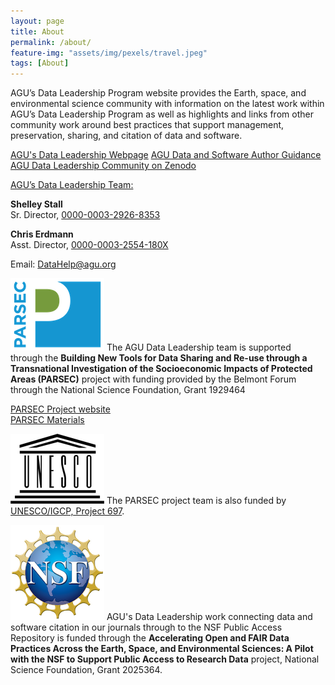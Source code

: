 ```yaml
---
layout: page
title: About
permalink: /about/
feature-img: "assets/img/pexels/travel.jpeg"
tags: [About]
---
```


AGU’s Data Leadership Program website provides the Earth, space, and environmental science community with information on the latest work within AGU’s Data Leadership Program as well as highlights and links from other community work around best practices that support management, preservation, sharing, and citation of data and software. 

[AGU's Data Leadership Webpage](https://www.agu.org/Learn-About-AGU/About-AGU/Data-Leadership) 
[AGU Data and Software Author Guidance](https://www.agu.org/Publish-with-AGU/Publish/Author-Resources/Data-and-Software-for-Authors)
[AGU Data Leadership Community on Zenodo](https://zenodo.org/communities/agu-data-leadership)

<u>AGU’s Data Leadership Team:</u>
  
**Shelley Stall**  
Sr. Director, [0000-0003-2926-8353](https://orcid.org/0000-0003-2926-8353)  
  
**Chris Erdmann**  
Asst. Director, [0000-0003-2554-180X](https://orcid.org/0000-0003-2554-180X)  
  
Email: [DataHelp@agu.org](mailto:DataHelp@agu.org) 
 

![PARSEC logo](/assets/img/about/parsec-logo-150pxWide.png "PARSEC logo") The AGU Data Leadership team is supported through the **Building New Tools for Data Sharing and Re-use through a Transnational Investigation of the Socioeconomic Impacts of Protected Areas (PARSEC)** project with funding provided by the Belmont Forum through the National Science Foundation, Grant 1929464   

[PARSEC Project website](http://parsecproject.org)  
[PARSEC Materials](https://zenodo.org/communities/parsec/)  

![UNESCO logo](/assets/img/about/808px-UNESCO_logo-150pxWide.png "UNESCO logo") The PARSEC project team is also funded by [UNESCO/IGCP, Project 697](http://www.unesco.org/new/en/natural-sciences/environment/earth-sciences/international-geoscience-programme/igcp-projects/earth-resources/igcp-project-697/). 
 
![NSF logo](/assets/img/about/NSF_4-Color_bitmap_Logo-150pxWide.png "NSF logo") AGU's Data Leadership work connecting data and software citation in our journals through to the NSF Public Access Repository is funded through the **Accelerating Open and FAIR Data Practices Across the Earth, Space, and Environmental Sciences: A Pilot with the NSF to Support Public Access to Research Data** project, National Science Foundation, Grant 2025364.

